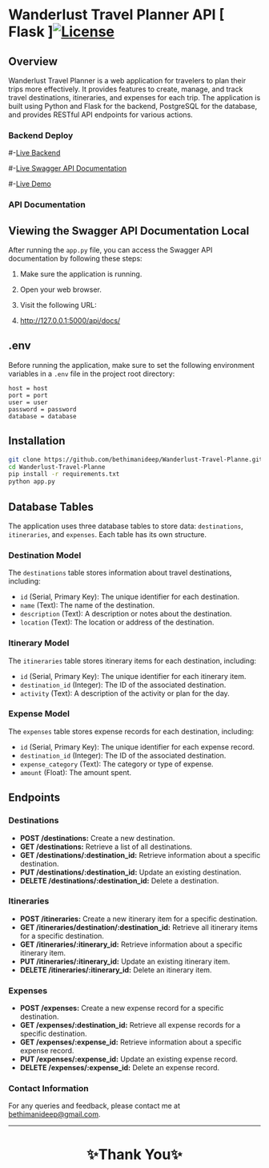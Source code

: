 #  Wanderlust Travel Planner API [ Flask ][![License](https://img.shields.io/badge/License-MIT-blue.svg)](https://opensource.org/licenses/MIT)
## Overview

Wanderlust Travel Planner is a web application for travelers to plan their trips more effectively. It provides features to create, manage, and track travel destinations, itineraries, and expenses for each trip. The application is built using Python and Flask for the backend, PostgreSQL for the database, and provides RESTful API endpoints for various actions.

### Backend Deploy
#-[Live Backend](https://wanderlust-travel-planne.vercel.app/)    

#-[Live Swagger API Documentation](https://wanderlust-travel-planne.vercel.app/api/docs/)

#-[Live Demo](https://drive.google.com/file/d/1lFvaxsf3NMiiHCwFznYmnfszFrr_gIQm/view?usp=drivesdk)    

### API Documentation
## Viewing the Swagger API Documentation Local

After running the `app.py` file, you can access the Swagger API documentation by following these steps:

1. Make sure the application is running.

2. Open your web browser.

3. Visit the following URL:
4.  http://127.0.0.1:5000/api/docs/

## .env

Before running the application, make sure to set the following environment variables in a `.env` file in the project root directory:

```
host = host
port = port
user = user
password = password
database = database
```
## Installation
   ```bash
  git clone https://github.com/bethimanideep/Wanderlust-Travel-Planne.git
  cd Wanderlust-Travel-Planne
  pip install -r requirements.txt
  python app.py
   ```

## Database Tables

The application uses three database tables to store data: `destinations`, `itineraries`, and `expenses`. Each table has its own structure.

### Destination Model

The `destinations` table stores information about travel destinations, including:

- `id` (Serial, Primary Key): The unique identifier for each destination.
- `name` (Text): The name of the destination.
- `description` (Text): A description or notes about the destination.
- `location` (Text): The location or address of the destination.

### Itinerary Model

The `itineraries` table stores itinerary items for each destination, including:

- `id` (Serial, Primary Key): The unique identifier for each itinerary item.
- `destination_id` (Integer): The ID of the associated destination.
- `activity` (Text): A description of the activity or plan for the day.

### Expense Model

The `expenses` table stores expense records for each destination, including:

- `id` (Serial, Primary Key): The unique identifier for each expense record.
- `destination_id` (Integer): The ID of the associated destination.
- `expense_category` (Text): The category or type of expense.
- `amount` (Float): The amount spent.


## Endpoints

### Destinations

- **POST /destinations:** Create a new destination.
- **GET /destinations:** Retrieve a list of all destinations.
- **GET /destinations/:destination_id:** Retrieve information about a specific destination.
- **PUT /destinations/:destination_id:** Update an existing destination.
- **DELETE /destinations/:destination_id:** Delete a destination.

### Itineraries

- **POST /itineraries:** Create a new itinerary item for a specific destination.
- **GET /itineraries/destination/:destination_id:** Retrieve all itinerary items for a specific destination.
- **GET /itineraries/:itinerary_id:** Retrieve information about a specific itinerary item.
- **PUT /itineraries/:itinerary_id:** Update an existing itinerary item.
- **DELETE /itineraries/:itinerary_id:** Delete an itinerary item.

### Expenses

- **POST /expenses:** Create a new expense record for a specific destination.
- **GET /expenses/:destination_id:** Retrieve all expense records for a specific destination.
- **GET /expenses/:expense_id:** Retrieve information about a specific expense record.
- **PUT /expenses/:expense_id:** Update an existing expense record.
- **DELETE /expenses/:expense_id:** Delete an expense record.


### Contact Information

For any queries and feedback, please contact me at [bethimanideep@gmail.com](mailto:bethimanideep@gmail.com).

---

<h1 align="center">✨Thank You✨</h1>
